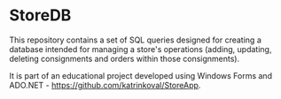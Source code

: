 # StoreDB

This repository contains a set of SQL queries designed for creating a database intended for managing a store's operations (adding, updating, deleting consignments and orders within those consignments).     

It is part of an educational project developed using Windows Forms and ADO.NET - https://github.com/katrinkoval/StoreApp.
